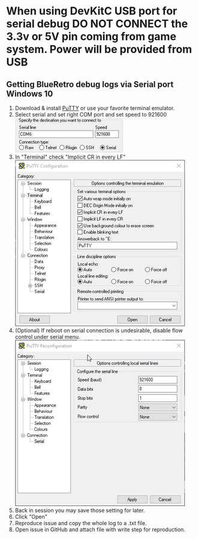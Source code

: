 # **When using DevKitC USB port for serial debug DO NOT CONNECT the 3.3v or 5V pin coming from game system. Power will be provided from USB**

## Getting BlueRetro debug logs via Serial port Windows 10
1. Download & install [PuTTY](https://www.chiark.greenend.org.uk/~sgtatham/putty/latest.html) or use your favorite terminal emulator.
2. Select serial and set right COM port and set speed to 921600\
![](img/putty_lRphcbP80S.png)
3. In "Terminal" check "Implicit CR in every LF"\
![](img/putty_rU4TrkHm7S.png)
4. (Optional) If reboot on serial connection is undesirable, disable flow control under serial menu.\
![](img/putty_dsuoK5lVJ7.png)
4. Back in session you may save those setting for later.
5. Click "Open"
6. Reproduce issue and copy the whole log to a .txt file.
7. Open issue in GitHub and attach file with write step for reproduction.